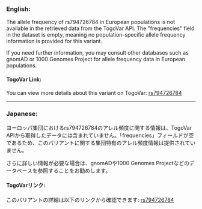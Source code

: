 ### English:
The allele frequency of rs794726784 in European populations is not available in the retrieved data from the TogoVar API. The "frequencies" field in the dataset is empty, meaning no population-specific allele frequency information is provided for this variant.

If you need further information, you may consult other databases such as gnomAD or 1000 Genomes Project for allele frequency data in European populations.

#### TogoVar Link:
You can view more details about this variant on TogoVar: [rs794726784](https://identifiers.org/dbsnp/rs794726784)

---

### Japanese:
ヨーロッパ集団におけるrs794726784のアレル頻度に関する情報は、TogoVar APIから取得したデータには含まれていません。「frequencies」フィールドが空であるため、このバリアントに関する集団特有のアレル頻度情報は提供されていません。

さらに詳しい情報が必要な場合は、gnomADや1000 Genomes Projectなどのデータベースを参照することをお勧めします。

#### TogoVarリンク:
このバリアントの詳細は以下のリンクから確認できます: [rs794726784](https://identifiers.org/dbsnp/rs794726784)